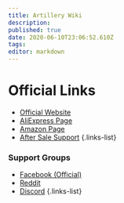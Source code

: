 ```yaml
---
title: Artillery Wiki
description: 
published: true
date: 2020-06-10T23:06:52.610Z
tags: 
editor: markdown
---
```


# Official Links
- [Official Website](https://artillery3d.com/)
- [AliExpress Page](https://www.aliexpress.com/store/4697033?spm=a2g0o.detail.100005.1.79a0183beCWhyJ)
- [Amazon Page](https://www.amazon.com/stores/node/19051234011?_encoding=UTF8&field-lbr_brands_browse-bin=Artillery)
- [After Sale Support](https://desk.zoho.com/portal/evnovo/home)
{.links-list}

### Support Groups
- [Facebook (Official)](https://www.facebook.com/groups/artilleryswx1/)
- [Reddit](https://www.reddit.com/r/Artillery3D/)
- [Discord](https://discord.gg/h273VeU)
{.links-list}